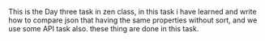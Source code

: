 This is the Day three task in zen class, in this task i have learned and write how to compare json that having the same properties without sort, and we use some API task also.
these thing are done in this task.
